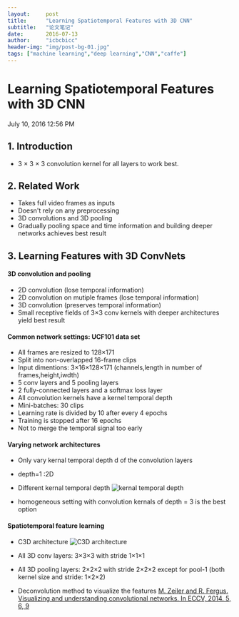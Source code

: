 ```yaml
---
layout:     post
title:      "Learning Spatiotemporal Features with 3D CNN"
subtitle:   "论文笔记"
date:       2016-07-13
author:     "icbcbicc"
header-img: "img/post-bg-01.jpg"
tags: ["machine learning","deep learning","CNN","caffe"]
---
```


# Learning Spatiotemporal Features with 3D CNN
July 10, 2016 12:56 PM

## 1. Introduction
- 3 × 3 × 3 convolution kernel for all layers to work best.

## 2. Related Work
- Takes full video frames as inputs
- Doesn't rely on any preprocessing
- 3D convolutions and 3D pooling
- Gradually pooling space and time information and building deeper networks achieves best result

## 3. Learning Features with 3D ConvNets
#### 3D convolution and pooling
- 2D convolution (lose temporal information)
- 2D convolution on mutiple frames (lose temporal information)
- 3D convolution (preserves temporal information)
- Small receptive fields of 3×3 conv kernels with deeper architectures yield best result

#### Common network settings: UCF101 data set
- All frames are resized to 128×171
- Split into non-overlapped 16-frame clips
- Input dimentions: 3×16×128×171 (channels,length in number of frames,height,iwdth)
- 5 conv layers and 5 pooling layers
- 2 fully-connected layers and a softmax loss layer
- All convolution kernels have a kernel temporal depth
- Mini-batches: 30 clips
- Learning rate is divided by 10 after every 4 epochs
- Training is stopped after 16 epochs
- Not to merge the temporal signal too early

#### Varying network architectures
- Only vary kernal temporal depth d of the convolution layers
- depth=1 :2D
- Different kernal temporal depth
![kernal temporal depth](1.JPG)

- homogeneous setting with convolution kernals of depth = 3 is the best option

#### Spatiotemporal feature learning
- C3D architecture
![C3D architecture](2.JPG)

- All 3D conv layers: 3×3×3 with stride 1×1×1
- All 3D pooling layers: 2×2×2 with stride 2×2×2 except for pool-1 (both kernel size and stride: 1×2×2)
- Deconvolution method to visualize the features
[M. Zeiler and R. Fergus. Visualizing and understanding convolutional networks. In ECCV, 2014. 5, 6, 9](http://link.springer.com/content/pdf/10.1007%2F978-3-319-10590-1_53.pdf)


